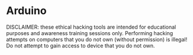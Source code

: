 # Arduino
DISCLAIMER: these ethical hacking tools are intended for educational purposes and awareness training sessions only. Performing hacking attempts on computers that you do not own (without permission) is illegal! Do not attempt to gain access to device that you do not own.
